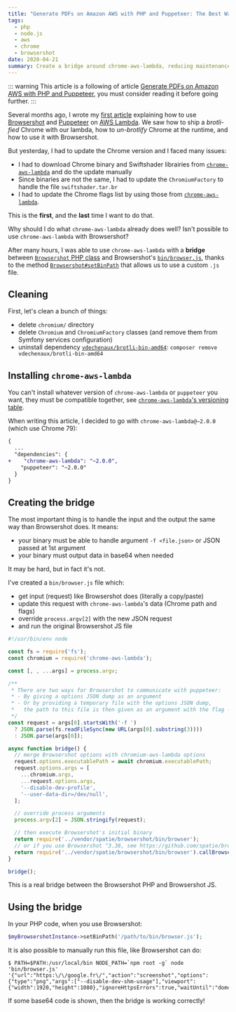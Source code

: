 ```yaml
---
title: "Generate PDFs on Amazon AWS with PHP and Puppeteer: The Best Way"
tags:
  - php
  - node.js
  - aws
  - chrome
  - browsershot
date: 2020-04-21
summary: Create a bridge around chrome-aws-lambda, reducing maintenance and working time and exhaust.
---
```


::: warning
This article is a following of article [Generate PDFs on Amazon AWS with PHP and Puppeteer](./2020-01-02-generate-pdfs-on-amazon-aws-with-php-and-puppeteer.md), you must consider reading it before going further.
:::

Several months ago, I wrote my [first article](./2020-01-02-generate-pdfs-on-amazon-aws-with-php-and-puppeteer.md) explaining how to use [Browsershot](https://github.com/spatie/browsershot) and [Puppeteer](https://github.com/puppeteer/puppeteer) on [AWS Lambda](https://aws.amazon.com/en/lambda/).
We saw how to ship a _brotli-fied_ Chrome with our lambda, how to _un-brotlify_ Chrome at the runtime, and how to use it with Browsershot.

But yesterday, I had to update the Chrome version and I faced many issues:
- I had to download Chrome binary and Swiftshader librairies from [`chrome-aws-lambda`](https://github.com/alixaxel/chrome-aws-lambda/tree/master/bin) and do the update manually
- Since binaries are not the same, I had to update the `ChromiumFactory` to handle the file `swiftshader.tar.br`
- I had to update the Chrome flags list by using those from [`chrome-aws-lambda`](https://github.com/alixaxel/chrome-aws-lambda/blob/91f24fdfa87d51eca640cea5ed862d8ba46ca78e/source/index.js#L72-L129).

This is the **first**, and the **last** time I want to do that.

Why should I do what `chrome-aws-lambda` already does well? Isn't possible to use `chrome-aws-lambda` with Browsershot?

After many hours, I was able to use `chrome-aws-lambda` with a **bridge** between [`Browsershot` PHP class](https://github.com/spatie/browsershot/blob/b05da314fe465bceca366179ba4488681f69880d/src/Browsershot.php) and Browsershot's  [`bin/browser.js`](https://github.com/spatie/browsershot/blob/b05da314fe465bceca366179ba4488681f69880d/bin/browser.js), thanks to the method [`Browsershot#setBinPath`](https://github.com/spatie/browsershot#custom-binary-path) that allows us to use a custom `.js` file.

## Cleaning

First, let's clean a bunch of things:
- delete `chromium/` directory
- delete `Chromium` and `ChromiumFactory` classes (and remove them from Symfony services configuration)
- uninstall dependency [`vdechenaux/brotli-bin-amd64`](https://github.com/vdechenaux/brotli-bin-amd64): `composer remove vdechenaux/brotli-bin-amd64` 

## Installing `chrome-aws-lambda`

You can't install whatever version of `chrome-aws-lambda` or `puppeteer` you want, they must be compatible together, see [`chrome-aws-lambda`'s versioning table](https://github.com/alixaxel/chrome-aws-lambda#versioning).

When writing this article, I decided to go with `chrome-aws-lambda@~2.0.0` (which use Chrome 79):

```diff
{
  ...
  "dependencies": {
+    "chrome-aws-lambda": "~2.0.0",
    "puppeteer": "~2.0.0"
  }
}
```

## Creating the bridge

The most important thing is to handle the input and the output the same way than Browsershot does. It means:
- your binary must be able to handle argument `-f <file.json>` or JSON passed at 1st argument
- your binary must output data in base64 when needed

It may be hard, but in fact it's not. 

I've created a `bin/browser.js` file which:
- get input (request) like Browsershot does (literally a copy/paste)
- update this request with `chrome-aws-lambda`'s data (Chrome path and flags)
- override `process.argv[2]` with the new JSON request
- and run the original Browsershot JS file

```js
#!/usr/bin/env node

const fs = require('fs');
const chromium = require('chrome-aws-lambda');

const [, , ...args] = process.argv;

/**
 * There are two ways for Browsershot to communicate with puppeteer:
 * - By giving a options JSON dump as an argument
 * - Or by providing a temporary file with the options JSON dump,
 *   the path to this file is then given as an argument with the flag -f
 */
const request = args[0].startsWith('-f ')
  ? JSON.parse(fs.readFileSync(new URL(args[0].substring(3))))
  : JSON.parse(args[0]);

async function bridge() {
  // merge Browsershot options with chromium-aws-lambda options
  request.options.executablePath = await chromium.executablePath;
  request.options.args = [
    ...chromium.args, 
    ...request.options.args,
    '--disable-dev-profile',
    '--user-data-dir=/dev/null',
  ];

  // override process arguments
  process.argv[2] = JSON.stringify(request);

  // then execute Browsershot's initial binary
  return require('../vendor/spatie/browsershot/bin/browser');
  // or if you use Browsershot ^3.38, see https://github.com/spatie/browsershot/pull/399
  return require('../vendor/spatie/browsershot/bin/browser').callBrowser(chromium.puppeteer);
}

bridge();
```

This is a real bridge between the Browsershot PHP and Browsershot JS.

## Using the bridge

In your PHP code, when you use Browsershot:

```php
$myBrowsershotInstance->setBinPath('/path/to/bin/browser.js');
```

It is also possible to manually run this file, like Browsershot can do:

```console
$ PATH=$PATH:/usr/local/bin NODE_PATH=`npm root -g` node 'bin/browser.js' '{"url":"https:\/\/google.fr\/","action":"screenshot","options":{"type":"png","args":["--disable-dev-shm-usage"],"viewport":{"width":1920,"height":1080},"ignoreHttpsErrors":true,"waitUntil":"domcontentloaded"}}'
```

If some base64 code is shown, then the bridge is working correctly!
